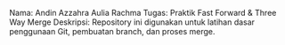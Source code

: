 Nama: Andin Azzahra Aulia Rachma
Tugas: Praktik Fast Forward & Three Way Merge
Deskripsi: Repository ini digunakan untuk latihan dasar penggunaan Git, pembuatan branch, dan proses merge.
